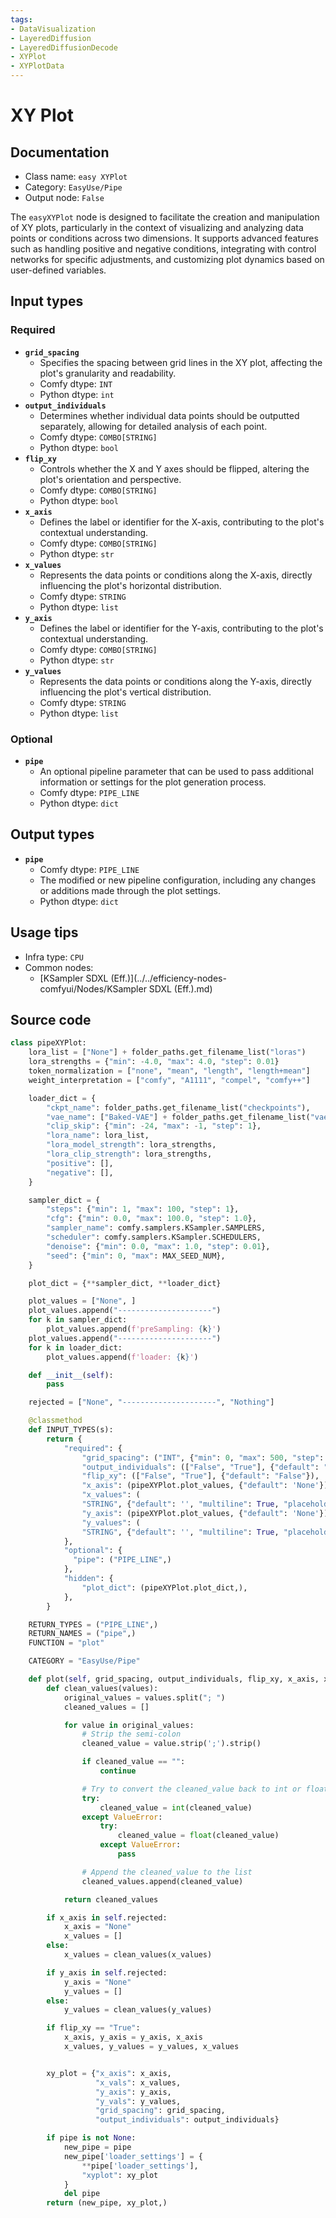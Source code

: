 ```yaml
---
tags:
- DataVisualization
- LayeredDiffusion
- LayeredDiffusionDecode
- XYPlot
- XYPlotData
---
```


# XY Plot
## Documentation
- Class name: `easy XYPlot`
- Category: `EasyUse/Pipe`
- Output node: `False`

The `easyXYPlot` node is designed to facilitate the creation and manipulation of XY plots, particularly in the context of visualizing and analyzing data points or conditions across two dimensions. It supports advanced features such as handling positive and negative conditions, integrating with control networks for specific adjustments, and customizing plot dynamics based on user-defined variables.
## Input types
### Required
- **`grid_spacing`**
    - Specifies the spacing between grid lines in the XY plot, affecting the plot's granularity and readability.
    - Comfy dtype: `INT`
    - Python dtype: `int`
- **`output_individuals`**
    - Determines whether individual data points should be outputted separately, allowing for detailed analysis of each point.
    - Comfy dtype: `COMBO[STRING]`
    - Python dtype: `bool`
- **`flip_xy`**
    - Controls whether the X and Y axes should be flipped, altering the plot's orientation and perspective.
    - Comfy dtype: `COMBO[STRING]`
    - Python dtype: `bool`
- **`x_axis`**
    - Defines the label or identifier for the X-axis, contributing to the plot's contextual understanding.
    - Comfy dtype: `COMBO[STRING]`
    - Python dtype: `str`
- **`x_values`**
    - Represents the data points or conditions along the X-axis, directly influencing the plot's horizontal distribution.
    - Comfy dtype: `STRING`
    - Python dtype: `list`
- **`y_axis`**
    - Defines the label or identifier for the Y-axis, contributing to the plot's contextual understanding.
    - Comfy dtype: `COMBO[STRING]`
    - Python dtype: `str`
- **`y_values`**
    - Represents the data points or conditions along the Y-axis, directly influencing the plot's vertical distribution.
    - Comfy dtype: `STRING`
    - Python dtype: `list`
### Optional
- **`pipe`**
    - An optional pipeline parameter that can be used to pass additional information or settings for the plot generation process.
    - Comfy dtype: `PIPE_LINE`
    - Python dtype: `dict`
## Output types
- **`pipe`**
    - Comfy dtype: `PIPE_LINE`
    - The modified or new pipeline configuration, including any changes or additions made through the plot settings.
    - Python dtype: `dict`
## Usage tips
- Infra type: `CPU`
- Common nodes:
    - [KSampler SDXL (Eff.)](../../efficiency-nodes-comfyui/Nodes/KSampler SDXL (Eff.).md)



## Source code
```python
class pipeXYPlot:
    lora_list = ["None"] + folder_paths.get_filename_list("loras")
    lora_strengths = {"min": -4.0, "max": 4.0, "step": 0.01}
    token_normalization = ["none", "mean", "length", "length+mean"]
    weight_interpretation = ["comfy", "A1111", "compel", "comfy++"]

    loader_dict = {
        "ckpt_name": folder_paths.get_filename_list("checkpoints"),
        "vae_name": ["Baked-VAE"] + folder_paths.get_filename_list("vae"),
        "clip_skip": {"min": -24, "max": -1, "step": 1},
        "lora_name": lora_list,
        "lora_model_strength": lora_strengths,
        "lora_clip_strength": lora_strengths,
        "positive": [],
        "negative": [],
    }

    sampler_dict = {
        "steps": {"min": 1, "max": 100, "step": 1},
        "cfg": {"min": 0.0, "max": 100.0, "step": 1.0},
        "sampler_name": comfy.samplers.KSampler.SAMPLERS,
        "scheduler": comfy.samplers.KSampler.SCHEDULERS,
        "denoise": {"min": 0.0, "max": 1.0, "step": 0.01},
        "seed": {"min": 0, "max": MAX_SEED_NUM},
    }

    plot_dict = {**sampler_dict, **loader_dict}

    plot_values = ["None", ]
    plot_values.append("---------------------")
    for k in sampler_dict:
        plot_values.append(f'preSampling: {k}')
    plot_values.append("---------------------")
    for k in loader_dict:
        plot_values.append(f'loader: {k}')

    def __init__(self):
        pass

    rejected = ["None", "---------------------", "Nothing"]

    @classmethod
    def INPUT_TYPES(s):
        return {
            "required": {
                "grid_spacing": ("INT", {"min": 0, "max": 500, "step": 5, "default": 0, }),
                "output_individuals": (["False", "True"], {"default": "False"}),
                "flip_xy": (["False", "True"], {"default": "False"}),
                "x_axis": (pipeXYPlot.plot_values, {"default": 'None'}),
                "x_values": (
                "STRING", {"default": '', "multiline": True, "placeholder": 'insert values seperated by "; "'}),
                "y_axis": (pipeXYPlot.plot_values, {"default": 'None'}),
                "y_values": (
                "STRING", {"default": '', "multiline": True, "placeholder": 'insert values seperated by "; "'}),
            },
            "optional": {
              "pipe": ("PIPE_LINE",)
            },
            "hidden": {
                "plot_dict": (pipeXYPlot.plot_dict,),
            },
        }

    RETURN_TYPES = ("PIPE_LINE",)
    RETURN_NAMES = ("pipe",)
    FUNCTION = "plot"

    CATEGORY = "EasyUse/Pipe"

    def plot(self, grid_spacing, output_individuals, flip_xy, x_axis, x_values, y_axis, y_values, pipe=None):
        def clean_values(values):
            original_values = values.split("; ")
            cleaned_values = []

            for value in original_values:
                # Strip the semi-colon
                cleaned_value = value.strip(';').strip()

                if cleaned_value == "":
                    continue

                # Try to convert the cleaned_value back to int or float if possible
                try:
                    cleaned_value = int(cleaned_value)
                except ValueError:
                    try:
                        cleaned_value = float(cleaned_value)
                    except ValueError:
                        pass

                # Append the cleaned_value to the list
                cleaned_values.append(cleaned_value)

            return cleaned_values

        if x_axis in self.rejected:
            x_axis = "None"
            x_values = []
        else:
            x_values = clean_values(x_values)

        if y_axis in self.rejected:
            y_axis = "None"
            y_values = []
        else:
            y_values = clean_values(y_values)

        if flip_xy == "True":
            x_axis, y_axis = y_axis, x_axis
            x_values, y_values = y_values, x_values


        xy_plot = {"x_axis": x_axis,
                   "x_vals": x_values,
                   "y_axis": y_axis,
                   "y_vals": y_values,
                   "grid_spacing": grid_spacing,
                   "output_individuals": output_individuals}

        if pipe is not None:
            new_pipe = pipe
            new_pipe['loader_settings'] = {
                **pipe['loader_settings'],
                "xyplot": xy_plot
            }
            del pipe
        return (new_pipe, xy_plot,)

```
